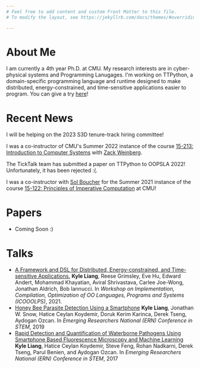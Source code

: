 ```yaml
---
# Feel free to add content and custom Front Matter to this file.
# To modify the layout, see https://jekyllrb.com/docs/themes/#overriding-theme-defaults

---
```


About Me
======================

I am currently a 4th year Ph.D. at CMU.
My research interests are in cyber-physical systems and Programming Lanugages.
I'm working on TTPython, a domain-specific programming language and runtime
designed to make distributed, energy-constrained, and time-sensitive applications
easier to program.
You can give a try [here](http://ccsg.ece.cmu.edu/ttpython/tutorial-index.html)!

Recent News
======================

I will be helping on the 2023 S3D tenure-track hiring committee!

I was a co-instructor of CMU's Summer 2022 instance of the course
[15-213: Introduction to Computer Systems](https://www.cs.cmu.edu/afs/cs/academic/class/15213-m22/www/)
with [Zack Weinberg](https://www.owlfolio.org/).

The TickTalk team has submitted a paper on TTPython to OOPSLA 2022!
Unfortunately, it has been rejected :(.

I was a co-instructor with [Sol Boucher](https://www.cs.cmu.edu/~sboucher/) for
the Summer 2021 instance of the course
[15-122: Principles of Imperative Computation](https://www.cs.cmu.edu/~15122/)
at CMU!

Papers
======

+ Coming Soon :)

Talks
=====

+ [A Framework and DSL for Distributed, Energy-constrained, and Time-sensitive Applications.](https://2021.ecoop.org/details/ecoop-issta-2021-icooolps/10/A-Framework-and-DSL-for-Distributed-Energy-constrained-and-Time-sensitive-Applicati) **Kyle Liang**, Reese Grimsley, Eve Hu, Edward Andert, Mohammad Khayatian, Aviral Shrivastava, Carlee Joe-Wong, Jonathan Aldrich, Bob Iannucci. In *Workshop on Implementation, Compilation, Optimization of OO Languages, Programs and Systems (ICOOOLPS)*, 2021.
+ [Honey Bee Parasite Detection Using a Smartphone](https://emerging-researchers.org/projects/98-4/) **Kyle Liang**, Jonathan W. Snow, Hatice Ceylan Koydemir, Doruk Kerim Karinca, Derek Tseng, Aydogan Ozcan. In *Emerging Researchers National (ERN) Conference in STEM*, 2019
+ [Rapid Detection and Quantification of Waterborne Pathogens Using Smartphone Based Fluorescence Microscopy and Machine Learning](https://emerging-researchers.org/projects/12699/) **Kyle Liang**, Hatice Ceylan Koydemir, Steve Feng, Rohan Nadkarni, Derek Tseng, Parul Benien, and Aydogan Ozcan. In *Emerging Researchers National (ERN) Conference in STEM*, 2017

